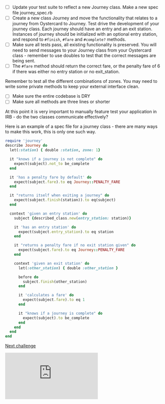 - [ ] Update your test suite to reflect a new Journey class. Make a new spec file journey_spec.rb
- [ ] Create a new class Journey and move the functionality that relates to a journey from Oystercard to Journey.
Test drive the development of your journey class. Each journey should have an entry and an exit station. Instances of journey should be initialized with an optional entry station, and respond to `#finish`, `#fare` and `#complete?` methods.
- [ ] Make sure all tests pass, all existing functionality is preserved. You will need to send messages to your Journey class from your Oystercard class - remember to use doubles to test that the correct messages are being sent.
- [ ] The `#fare` method should return the correct fare, or the penalty fare of 6 if there was either no entry station or no exit_station.

Remember to test all the different combinations of zones. You may need to write some private methods to keep your external interface clean.

- [ ] Make sure the entire codebase is DRY
- [ ] Make sure all methods are three lines or shorter

At this point it is very important to manually feature test your application in IRB - do the two classes communicate effectively?

Here is an example of a spec file for a journey class - there are many ways to make this work, this is only one such way.

```ruby
require 'journey'
describe Journey do
  let(:station) { double :station, zone: 1}

  it "knows if a journey is not complete" do
    expect(subject).not_to be_complete
  end

  it 'has a penalty fare by default' do
    expect(subject.fare).to eq Journey::PENALTY_FARE
  end

  it "returns itself when exiting a journey" do
    expect(subject.finish(station)).to eq(subject)
  end

  context 'given an entry station' do
    subject {described_class.new(entry_station: station)}

    it 'has an entry station' do
      expect(subject.entry_station).to eq station
    end

    it "returns a penalty fare if no exit station given" do
      expect(subject.fare).to eq Journey::PENALTY_FARE
    end

    context 'given an exit station' do
      let(:other_station) { double :other_station }

      before do
        subject.finish(other_station)
      end

      it 'calculates a fare' do
        expect(subject.fare).to eq 1
      end

      it "knows if a journey is complete" do
        expect(subject).to be_complete
      end
    end
  end
end
```

[Next challenge](../15_extracting_journey_log.md)


![Tracking pixel](https://githubanalytics.herokuapp.com/course/oystercard/walkthroughs/14_no_touch_in_or_out.md)
